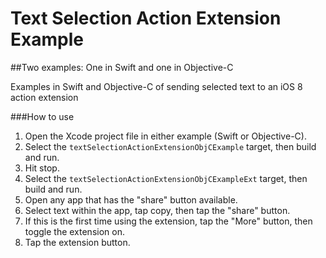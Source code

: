 Text Selection Action Extension Example
===================================
##Two examples: One in Swift and one in Objective-C

Examples in Swift and Objective-C of sending selected text to an iOS 8 action extension

###How to use
1) Open the Xcode project file in either example (Swift or Objective-C). 
2) Select the `textSelectionActionExtensionObjCExample` target, then build and run. 
3) Hit stop. 
4) Select the `textSelectionActionExtensionObjCExampleExt` target, then build and run.
5) Open any app that has the "share" button available. 
6) Select text within the app, tap copy, then tap the "share" button.
7) If this is the first time using the extension, tap the "More" button, then toggle the extension on.
8) Tap the extension button.